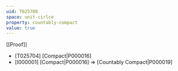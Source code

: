 ```yaml
---
uid: T025708
space: unit-cirlce
property: countably-compact
value: true
---
```

[[Proof]]

* [T025704] [Compact|P000016]
* [I000001] [Compact|P000016] => [Countably Compact|P000019]

